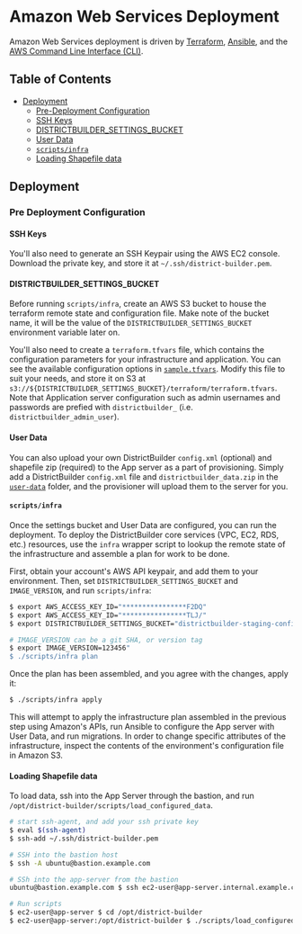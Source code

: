 # Amazon Web Services Deployment

Amazon Web Services deployment is driven by [Terraform](https://terraform.io/), [Ansible](https://www.ansible.com/), and the [AWS Command Line Interface (CLI)](http://aws.amazon.com/cli/).

## Table of Contents

* [Deployment](#deployment)
    * [Pre-Deployment Configuration](#pre-deployment-configuration)
    * [SSH Keys](#ssh-keys)
    * [DISTRICTBUILDER_SETTINGS_BUCKET](#districtbuilder_settings_bucket)
    * [User Data](#user-data)
    * [`scripts/infra`](#scriptsinfra)
    * [Loading Shapefile data](#loading-shapefile-data)

## Deployment

### Pre Deployment Configuration

#### SSH Keys

You'll also need to generate an SSH Keypair using the AWS EC2 console. Download the private key, and store it at `~/.ssh/district-builder.pem`.

#### DISTRICTBUILDER_SETTINGS_BUCKET

Before running `scripts/infra`, create an AWS S3 bucket to house the terraform remote state and configuration file. Make note of the bucket name, it will be the value of the `DISTRICTBUILDER_SETTINGS_BUCKET` environment variable later on.

You'll also need to create a `terraform.tfvars` file, which contains the configuration parameters for your infrastructure and application. You can see the available configuration options in [`sample.tfvars`](./terraform/sample.tfvars). Modify this file to suit your needs, and store it on S3 at `s3://${DISTRICTBUILDER_SETTINGS_BUCKET}/terraform/terraform.tfvars`. Note that Application server configuration such as admin usernames and passwords are prefied with `districtbuilder_` (i.e. `districtbuilder_admin_user`).

#### User Data

You can also upload your own DistrictBuilder `config.xml` (optional) and shapefile zip (required) to the App server as a part of provisioning. Simply add a DistrictBuilder `config.xml` file and `districtbuilder_data.zip` in the [`user-data`](./user-data/) folder, and the provisioner will upload them to the server for you. 

#### `scripts/infra`
Once the settings bucket and User Data are configured, you can run the deployment. To deploy the DistrictBuilder core services (VPC, EC2, RDS, etc.) resources, use the `infra` wrapper script to lookup the remote state of the infrastructure and assemble a plan for work to be done.

First, obtain your account's AWS API keypair, and add them to your environment. Then, set `DISTRICTBUILDER_SETTINGS_BUCKET` and `IMAGE_VERSION`, and run `scripts/infra`:


```bash
$ export AWS_ACCESS_KEY_ID="****************F2DQ"
$ export AWS_ACCESS_KEY_ID="****************TLJ/"
$ export DISTRICTBUILDER_SETTINGS_BUCKET="districtbuilder-staging-config-us-east-1"

# IMAGE_VERSION can be a git SHA, or version tag
$ export IMAGE_VERSION=123456"
$ ./scripts/infra plan
```

Once the plan has been assembled, and you agree with the changes, apply it:

```bash
$ ./scripts/infra apply
```

This will attempt to apply the infrastructure plan assembled in the previous step using Amazon's APIs, run Ansible to configure the App server with User Data, and run migrations. In order to change specific attributes of the infrastructure, inspect the contents of the environment's configuration file in Amazon S3.

#### Loading Shapefile data
To load data, ssh into the App Server through the bastion, and run `/opt/district-builder/scripts/load_configured_data`.

```bash
# start ssh-agent, and add your ssh private key
$ eval $(ssh-agent)
$ ssh-add ~/.ssh/district-builder.pem

# SSH into the bastion host
$ ssh -A ubuntu@bastion.example.com

# SSh into the app-server from the bastion
ubuntu@bastion.example.com $ ssh ec2-user@app-server.internal.example.com

# Run scripts
$ ec2-user@app-server $ cd /opt/district-builder
$ ec2-user@app-server:/opt/district-builder $ ./scripts/load_configured_data
```
